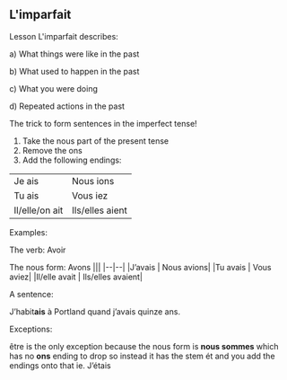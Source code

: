 ## **L'imparfait**
Lesson
L'imparfait describes:

a)   What things were like in the past

b)   What used to happen in the past

c)   What you were doing

d)   Repeated actions in the past

The trick to form sentences in the imperfect tense!
1. Take the nous part of the present tense
2. Remove the ons
3. Add the following endings:

|||
|--|--|
|Je ais               |Nous ions |
|Tu ais               |Vous iez|
|Il/elle/on ait    |Ils/elles aient|

Examples:

The verb: Avoir

The nous form: Avons
|||
|--|--|
|J’avais | Nous avions|
|Tu avais | Vous aviez|
|Il/elle avait | Ils/elles avaient|
                                   
A sentence:

J’habit**ais** à Portland quand j’avais quinze ans.

Exceptions:

être is the only exception because the nous form is **nous sommes** which has no **ons** ending to drop so instead it has the stem ét and you add the endings onto that
ie.
J’étais
